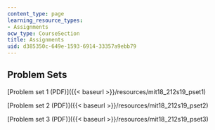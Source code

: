 ```yaml
---
content_type: page
learning_resource_types:
- Assignments
ocw_type: CourseSection
title: Assignments
uid: d385350c-649e-1593-6914-33357a9ebb79
---
```


Problem Sets
------------

[Problem set 1 (PDF)]({{< baseurl >}}/resources/mit18_212s19_pset1)

[Problem set 2 (PDF)]({{< baseurl >}}/resources/mit18_212s19_pset2)

[Problem set 3 (PDF)]({{< baseurl >}}/resources/mit18_212s19_pset3)